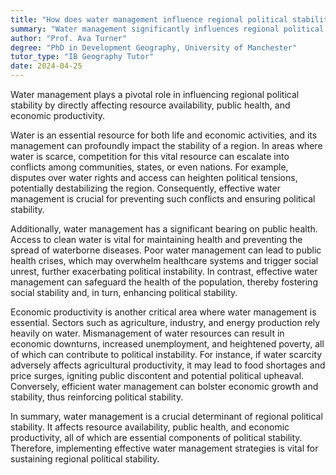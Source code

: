 ```yaml
---
title: "How does water management influence regional political stability?"
summary: "Water management significantly influences regional political stability by affecting resource availability, public health, and economic productivity."
author: "Prof. Ava Turner"
degree: "PhD in Development Geography, University of Manchester"
tutor_type: "IB Geography Tutor"
date: 2024-04-25
---
```


Water management plays a pivotal role in influencing regional political stability by directly affecting resource availability, public health, and economic productivity.

Water is an essential resource for both life and economic activities, and its management can profoundly impact the stability of a region. In areas where water is scarce, competition for this vital resource can escalate into conflicts among communities, states, or even nations. For example, disputes over water rights and access can heighten political tensions, potentially destabilizing the region. Consequently, effective water management is crucial for preventing such conflicts and ensuring political stability.

Additionally, water management has a significant bearing on public health. Access to clean water is vital for maintaining health and preventing the spread of waterborne diseases. Poor water management can lead to public health crises, which may overwhelm healthcare systems and trigger social unrest, further exacerbating political instability. In contrast, effective water management can safeguard the health of the population, thereby fostering social stability and, in turn, enhancing political stability.

Economic productivity is another critical area where water management is essential. Sectors such as agriculture, industry, and energy production rely heavily on water. Mismanagement of water resources can result in economic downturns, increased unemployment, and heightened poverty, all of which can contribute to political instability. For instance, if water scarcity adversely affects agricultural productivity, it may lead to food shortages and price surges, igniting public discontent and potential political upheaval. Conversely, efficient water management can bolster economic growth and stability, thus reinforcing political stability.

In summary, water management is a crucial determinant of regional political stability. It affects resource availability, public health, and economic productivity, all of which are essential components of political stability. Therefore, implementing effective water management strategies is vital for sustaining regional political stability.
    